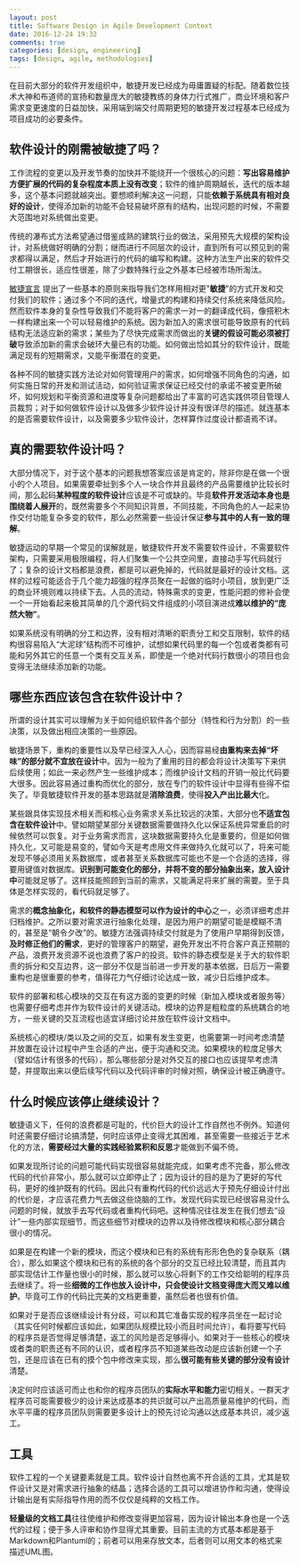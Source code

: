 ```yaml
---
layout: post
title: Software Design in Agile Development Context
date: 2016-12-24 19:32
comments: true
categories: [design, engineering]
tags: [design, agile, methodologies]
---
```


在目前大部分的软件开发组织中，敏捷开发已经成为毋庸置疑的标配。随着数位技术大神和布道师的宣扬和数量庞大的敏捷教练的身体力行式推广，商业环境和客户需求变更速度的日益加快，采用端到端交付周期更短的敏捷开发过程基本已经成为项目成功的必要条件。

<!--more-->

## 软件设计的刚需被敏捷了吗？

工作流程的变更以及开发节奏的加快并不能绕开一个很核心的问题：**写出容易维护方便扩展的代码的复杂程度本质上没有改变**；软件的维护周期越长，迭代的版本越多，这个基本问题就越突出。要想顺利解决这一问题，只能**依赖于系统具有相对良好的设计**，使得添加新的功能不会轻易破坏原有的结构，出现问题的时候，不需要大范围地对系统做出变更。

传统的瀑布式方法希望通过借鉴成熟的建筑行业的做法，采用预先大规模的架构设计，对系统做好明确的分割；继而进行不同层次的设计，直到所有可以预见到的需求都得以满足，然后才开始进行的代码的编写和构建。这种方法生产出来的软件交付工期很长，适应性很差，除了少数特殊行业之外基本已经被市场所淘汰。

[敏捷宣言](http://agilemanifesto.org/) 提出了一些基本的原则来指导我们怎样用相对更"**敏捷**"的方式开发和交付我们的软件；通过多个不同的迭代，增量式的构建和持续交付系统来降低风险。然而软件本身的复杂性导致我们不能将客户的需求一对一的翻译成代码，像搭积木一样构建出来一个可以轻易维护的系统。因为新加入的需求很可能导致原有的代码结构无法适应新的需求；某些为了尽快完成需求而做出的**关键的假设可能必须被打破**导致添加新的需求会破环大量已有的功能。如何做出恰如其分的软件设计，既能满足现有的短期需求，又能平衡潜在的变更。

各种不同的敏捷实践方法论对如何管理用户的需求，如何增强不同角色的沟通，如何实施日常的开发和测试活动，如何验证需求保证已经交付的承诺不被变更所破坏，如何规划和平衡资源和进度等复杂问题都给出了丰富的可选实践供项目管理人员裁剪；对于如何做软件设计以及做多少软件设计并没有很详尽的描述。就连基本的是否需要软件设计，以及需要多少软件设计，怎样算作过度设计都语焉不详。

## 真的需要软件设计吗？

大部分情况下，对于这个基本的问题我想答案应该是肯定的，除非你是在做一个很小的个人项目。如果需要牵扯到多个人一块合作并且最终的产品需要维护比较长时间，那么起码**某种程度的软件设计**应该是不可或缺的。毕竟**软件开发活动本身也是围绕着人展开**的，既然需要多个不同知识背景，不同技能，不同角色的人一起来协作交付功能复杂多变的软件，那么必然需要一些设计保证**参与其中的人有一致的理解**。

敏捷运动的早期一个常见的误解就是，敏捷软件开发不需要软件设计，不需要软件架构，只需要采用极限编程，将人们聚集一个公共空间里，直接动手写代码就行了；复杂的设计文档都是浪费，都是可以避免掉的，代码就是最好的设计文档。这样的过程可能适合于几个能力超强的程序员聚在一起做的临时小项目，放到更广泛的商业环境则难以持续下去。人员的流动，特殊需求的变更，性能问题的修补会使一个一开始看起来极其简单的几个源代码文件组成的小项目演进成**难以维护的“庞然大物”**。

如果系统没有明确的分工和边界，没有相对清晰的职责分工和交互限制，软件的结构很容易陷入“大泥球”结构而不可维护，试想如果代码里的每一个包或者类都有可能和另外其它的任意一个类有交互关系，即使是一个绝对代码行数很小的项目也会变得无法继续添加新的功能。

## 哪些东西应该包含在软件设计中？

所谓的设计其实可以理解为关于如何组织软件各个部分（特性和行为分割）的一些决策，以及做出相应决策的一些原因。

敏捷场景下，重构的重要性以及早已经深入人心，因而容易经**由重构来去掉“坏味”的部分就不宜放在设计**中。因为一般为了重用的目的都会将设计决策写下来供后续使用；如此一来必然产生一些维护成本；而维护设计文档的开销一般比代码要大很多。因此容易通过重构而优化的部分，放在专门的软件设计中显得有些得不偿失了。毕竟敏捷软件开发的基本思路就是**消除浪费**，使得**投入产出比最大**化。

某些跟具体实现技术相关而和核心业务需求关系比较远的决策，大部分也**不适宜包含在软件设计**中。譬如期望某部分关键数据需要做持久化以保证系统异常重启的时候依然可以恢复。对于业务需求而言，这块数据需要持久化是重要的，但是如何做持久化，又可能是易变的，譬如今天是考虑用文件来做持久化就可以了，将来可能发现不够必须用关系数据库，或者甚至关系数据库可能也不是一个合适的选择，得要用键值对数据库。**识别到可能变化的部分，并将不变的部分抽象出来，放入设计中**可能就足够了。这样技能照顾到当前的需求，又能满足将来扩展的需要。至于具体是怎样实现的，看代码就足够了。

需求的**概念抽象化，和软件的静态模型可以作为设计的中心**之一，必须详细考虑并归档维护。之所以要对需求进行抽象化处理，是因为用户的期望可能是模糊不清的，甚至是“朝令夕改”的。敏捷方法强调持续交付就是为了使用户早期得到反馈，**及时修正他们的需求**，更好的管理客户的期望，避免开发出不符合客户真正预期的产品，浪费开发资源不说也浪费了客户的投资。软件的静态模型是关于大的软件职责的拆分和交互边界，这一部分不仅是当前进一步开发的基本依据，日后万一需要重构也是很重要的参考，值得花力气仔细讨论达成一致，减少日后维护成本。

软件的部署和核心模块的交互在有这方面的变更的时候（新加入模块或者服务等）也需要仔细考虑并作为软件设计的关键活动。模块的边界是粗粒度的系统耦合的地方，一些关键的交互流程也适宜详细讨论并放在软件设计文档中。

系统核心的模块/类以及之间的交互，如果有发生变更，也需要第一时间考虑清楚并放置在设计过程中产生合适的产出，便于沟通和交流。如果模块的粒度足够大（譬如估计有很多的代码），那么哪些部分是对外交互的接口也应该提早考虑清楚，并提取出来以便后续写代码以及代码评审的时候对照，确保设计被正确遵守。

## 什么时候应该停止继续设计？

敏捷语义下，任何的浪费都是可耻的，代价巨大的设计工作自然也不例外。知道何时还需要仔细讨论搞清楚，何时应该停止变得尤其困难，甚至需要一些接近于艺术化的方法，**需要经过大量的实践经验累积和反思**才能做到不偏不倚。

如果发现所讨论的问题可能代码实现很容易就能完成，如果考虑不完备，那么修改代码的代价非常小，那么就可以立即停止了；因为设计的目的是为了更好的写代码，更好的维护既有的代码。因此只有重构代码的代价远远大于预先仔细设计付出的代价是，才应该花费力气去做这些烧脑的工作。发现代码实现已经很容易没什么问题的时候，就放手去写代码或者重构代码吧。这种情况往往发生在我们想去“设计”一些内部实现细节，而这些细节对模块的边界以及待修改模块和核心部分耦合很小的情况。

如果是在构建一个新的模块，而这个模块和已有的系统有形形色色的复杂联系（耦合），那么如果这个模块和已有的系统的各个部分的交互已经比较清楚，而且其内部实现估计工作量也很小的时候，那么就可以放心将剩下的工作交给聪明的程序员去继续了。将一些**细微的工作也放入设计中，只会使设计文档变得庞大而又难以维护**。毕竟可工作的代码比完美的文档更重要，虽然后者也很有价值。

如果对于是否应该继续设计有分歧，可以和其它准备实现的程序员坐在一起讨论（其实任何时候都应该如此，如果团队规模比较小而且时间允许），看将要写代码的程序员是否觉得足够清楚，返工的风险是否足够得小。如果对于一些核心的模块或者类的职责还有不同的认识，或者程序员不知道某些改动是应该新创建一个子包，还是应该在已有的摸个包中修改来实现，那么**很可能有些关键的部分没有设计**清楚。

决定何时应该适可而止也和你的程序员团队的**实际水平和能力**密切相关。一群天才程序员可能需要极少的设计来达成基本的共识就可以产出高质量易维护的代码，而水平平庸的程序员团队则需要更多设计上的预先讨论沟通以达成基本共识，减少返工。

## 工具

软件工程的一个关键要素就是工具。软件设计自然也离不开合适的工具，尤其是软件设计又是对需求进行抽象的结晶；选择合适的工具可以增进协作和沟通，使得设计输出是有实际指导作用的而不仅仅是纯粹的文档工作。

**轻量级的文档工具**往往使维护和修改变得更加容易，因为设计输出本身也是一个迭代的过程；便于多人评审和协作显得尤其重要。目前主流的方式基本都是基于Markdown和Plantuml的；前者可以用来存放文本，后者则可以用文本的格式来描述UML图。
